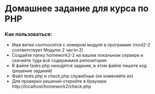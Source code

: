 # Домашнее задание для курса по PHP 
### Как пользоваться:
* Имя ветки соотносится с номером модуля в программе (mod2-2 соответствует Модулю 2 части 2)
* Создайте папку homework2-2 на вашем локальном сервере и скачайте туда всё содержимое репозитория
* В файле tasks.php находятся задания, в этом файле пишете код (решение заданий)
* Файл tests.php и check.php служебные (не изменяйте их)
* Для проверки решений откройте в браузере http://localhost/homework2/check.php
